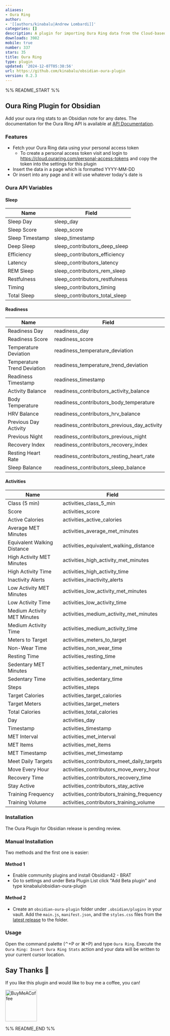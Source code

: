 ```yaml
---
aliases:
- Oura Ring
author:
- '[[authors/kinabalu|Andrew Lombardi]]'
categories: []
description: A plugin for importing Oura Ring data from the Cloud-based API
downloads: 3982
mobile: true
number: 337
stars: 35
title: Oura Ring
type: plugin
updated: '2024-12-07T05:38:56'
url: https://github.com/kinabalu/obsidian-oura-plugin
version: 0.2.3
---
```


%% README_START %%

## Oura Ring Plugin for Obsidian
Add your oura ring stats to an Obsidian note for any dates. The documentation for the Oura Ring
API is available at [API Documentation](https://cloud.ouraring.com/docs).

### Features
- Fetch your Oura Ring data using your personal access token
  - To create a personal access token visit and login to https://cloud.ouraring.com/personal-access-tokens 
and copy the token into the settings for this plugin 
- Insert the data in a page which is formatted YYYY-MM-DD
- Or insert into any page and it will use whatever today's date is

### Oura API Variables

#### Sleep

| Name                   | Field                                 |
|------------------------|---------------------------------------|
| Sleep Day              | sleep_day                             |
| Sleep Score            | sleep_score                           |
| Sleep Timestamp        | sleep_timestamp                       |
| Deep Sleep             | sleep_contributors_deep_sleep         |
| Efficiency             | sleep_contributors_efficiency         |
| Latency                | sleep_contributors_latency            |
| REM Sleep              | sleep_contributors_rem_sleep          |
| Restfulness            | sleep_contributors_restfulness        |
| Timing                 | sleep_contributors_timing             |
| Total Sleep            | sleep_contributors_total_sleep        |

#### Readiness

| Name                       | Field                                     |
|----------------------------|-------------------------------------------|
| Readiness Day              | readiness_day                             |
| Readiness Score            | readiness_score                           |
| Temperature Deviation      | readiness_temperature_deviation           |
| Temperature Trend Deviation| readiness_temperature_trend_deviation     |
| Readiness Timestamp        | readiness_timestamp                       |
| Activity Balance           | readiness_contributors_activity_balance   |
| Body Temperature           | readiness_contributors_body_temperature   |
| HRV Balance                | readiness_contributors_hrv_balance        |
| Previous Day Activity      | readiness_contributors_previous_day_activity|
| Previous Night             | readiness_contributors_previous_night     |
| Recovery Index             | readiness_contributors_recovery_index     |
| Resting Heart Rate         | readiness_contributors_resting_heart_rate |
| Sleep Balance              | readiness_contributors_sleep_balance      |

#### Activities

| Name                           | Field                                     |
|--------------------------------|-------------------------------------------|
| Class (5 min)                  | activities_class_5_min                    |
| Score                          | activities_score                          |
| Active Calories                | activities_active_calories                |
| Average MET Minutes            | activities_average_met_minutes            |
| Equivalent Walking Distance    | activities_equivalent_walking_distance    |
| High Activity MET Minutes      | activities_high_activity_met_minutes      |
| High Activity Time             | activities_high_activity_time             |
| Inactivity Alerts              | activities_inactivity_alerts              |
| Low Activity MET Minutes       | activities_low_activity_met_minutes       |
| Low Activity Time              | activities_low_activity_time              |
| Medium Activity MET Minutes    | activities_medium_activity_met_minutes    |
| Medium Activity Time           | activities_medium_activity_time           |
| Meters to Target               | activities_meters_to_target               |
| Non-Wear Time                  | activities_non_wear_time                  |
| Resting Time                   | activities_resting_time                   |
| Sedentary MET Minutes          | activities_sedentary_met_minutes          |
| Sedentary Time                 | activities_sedentary_time                 |
| Steps                          | activities_steps                          |
| Target Calories                | activities_target_calories                |
| Target Meters                  | activities_target_meters                  |
| Total Calories                 | activities_total_calories                 |
| Day                            | activities_day                            |
| Timestamp                      | activities_timestamp                      |
| MET Interval                   | activities_met_interval                   |
| MET Items                      | activities_met_items                      |
| MET Timestamp                  | activities_met_timestamp                  |
| Meet Daily Targets             | activities_contributors_meet_daily_targets|
| Move Every Hour                | activities_contributors_move_every_hour   |
| Recovery Time                  | activities_contributors_recovery_time     |
| Stay Active                    | activities_contributors_stay_active       |
| Training Frequency             | activities_contributors_training_frequency|
| Training Volume                | activities_contributors_training_volume   |

### Installation
The Oura Plugin for Obsidian release is pending review.

### Manual Installation
Two methods and the first one is easier:

#### Method 1
- Enable community plugins and install Obsidian42 - BRAT
- Go to settings and under Beta Plugin List click "Add Beta plugin" and type kinabalu/obsidian-oura-plugin

#### Method 2
- Create an `obsidian-oura-plugin` folder under `.obsidian/plugins` in your vault. Add the
  `main.js`, `manifest.json`, and the `styles.css` files from the
  [latest release](https://github.com/kinabalu/obsidian-oura-plugin/releases) to the folder.

### Usage

Open the command palette (⌃+P or ⌘+P) and type `Oura Ring`. Execute the 
`Oura Ring: Insert Oura Ring Stats` action and your data will be written to your 
current cursor location.

## Say Thanks 🙏

If you like this plugin and would like to buy me a coffee, you can!

[<img src="https://cdn.buymeacoffee.com/buttons/v2/default-violet.png" alt="BuyMeACoffee" width="100">](https://www.buymeacoffee.com/andrewlombardi)


%% README_END %%